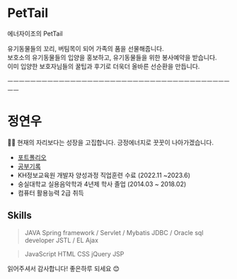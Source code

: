 # PetTail
에너자이조의 PetTail

유기동물들의 꼬리, 버팀목이 되어 가족의 품을 선물해줍니다.<br>
보호소의 유기동물들의 입양을 홍보하고, 유기동물들을 위한 봉사예약을 받습니다.<br>
이미 입양한 보호자님들의 꿀팁과 후기로 더욱더 올바른 선순환을 만듭니다.

ㅡㅡㅡㅡㅡㅡㅡㅡㅡㅡㅡㅡㅡㅡㅡㅡㅡㅡㅡㅡㅡㅡㅡㅡㅡㅡㅡㅡㅡㅡㅡㅡㅡㅡㅡㅡㅡㅡㅡㅡㅡ

# 정연우
🙌🏼 현재의 자리보다는 성장을 고집합니다. 긍정에너지로 꿋꿋이 나아가겠습니다.
<br>
- [포트폴리오](https://happynoo.notion.site/s-Portfolio-21d2d94e6f7a48d696da4687a6ebf738?pvs=4)
- [공부기록](https://happynoo.notion.site/Programing-933f4fd792754e82b6b70404aac521b3?pvs=4)
- KH정보교육원 개발자 양성과정 직업훈련 수료 (2022.11 ~2023.6)
- 숭실대학교 실용음악학과 4년제 학사 졸업 (2014.03 ~ 2018.02) 
- 컴퓨터 활용능력 2급 취득 

## Skills

> JAVA
Spring framework / Servlet / Mybatis
JDBC / Oracle sql developer
JSTL / EL
Ajax
> 

> JavaScript HTML CSS
jQuery
JSP
> 

읽어주셔서 감사합니다!
좋은하루 되세요 😊

